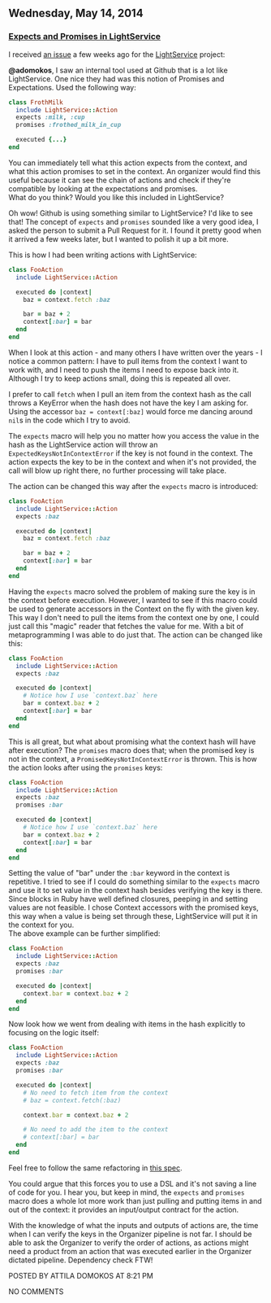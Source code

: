 ## Wednesday, May 14, 2014

### [Expects and Promises in LightService](http://www.adomokos.com/2014/05/expects-and-promises-in-lightservice.html)

I received [an issue](https://github.com/adomokos/light-service/issues/30) a few weeks ago for the [LightService](https://github.com/adomokos/light-service) project:

**@adomokos**, I saw an internal tool used at Github that is a lot like LightService. One nice they had was this notion of Promises and Expectations. Used the following way:

```ruby
class FrothMilk
  include LightService::Action
  expects :milk, :cup
  promises :frothed_milk_in_cup

  executed {...}
end
```

You can immediately tell what this action expects from the context, and what this action promises to set in the context. An organizer would find this useful because it can see the chain of actions and check if they're compatible by looking at the expectations and promises.  
What do you think? Would you like this included in LightService?

Oh wow! Github is using something similar to LightService? I'd like to see that! The concept of `expects` and `promises` sounded like a very good idea, I asked the person to submit a Pull Request for it. I found it pretty good when it arrived a few weeks later, but I wanted to polish it up a bit more.

This is how I had been writing actions with LightService:

```ruby
class FooAction
  include LightService::Action

  executed do |context|
    baz = context.fetch :baz

    bar = baz + 2
    context[:bar] = bar
  end
end
```

When I look at this action - and many others I have written over the years - I notice a common pattern: I have to pull items from the context I want to work with, and I need to push the items I need to expose back into it. Although I try to keep actions small, doing this is repeated all over.

I prefer to call `fetch` when I pull an item from the context hash as the call throws a KeyError when the hash does not have the key I am asking for. Using the accessor `baz = context[:baz]` would force me dancing around `nil`s in the code which I try to avoid.

The `expects` macro will help you no matter how you access the value in the hash as the LightService action will throw an `ExpectedKeysNotInContextError` if the key is not found in the context. The action expects the key to be in the context and when it's not provided, the call will blow up right there, no further processing will take place.

The action can be changed this way after the `expects` macro is introduced:

```ruby
class FooAction
  include LightService::Action
  expects :baz

  executed do |context|
    baz = context.fetch :baz

    bar = baz + 2
    context[:bar] = bar
  end
end
```

Having the `expects` macro solved the problem of making sure the key is in the context before execution. However, I wanted to see if this macro could be used to generate accessors in the Context on the fly with the given key. This way I don't need to pull the items from the context one by one, I could just call this "magic" reader that fetches the value for me. With a bit of metaprogramming I was able to do just that. The action can be changed like this:

```ruby
class FooAction
  include LightService::Action
  expects :baz

  executed do |context|
    # Notice how I use `context.baz` here
    bar = context.baz + 2
    context[:bar] = bar
  end
end
```

This is all great, but what about promising what the context hash will have after execution? The `promises` macro does that; when the promised key is not in the context, a `PromisedKeysNotInContextError` is thrown. This is how the action looks after using the `promises` keys:

```ruby
class FooAction
  include LightService::Action
  expects :baz
  promises :bar

  executed do |context|
    # Notice how I use `context.baz` here
    bar = context.baz + 2
    context[:bar] = bar
  end
end
```

Setting the value of "bar" under the `:bar` keyword in the context is repetitive. I tried to see if I could do something similar to the `expects` macro and use it to set value in the context hash besides verifying the key is there. Since blocks in Ruby have well defined closures, peeping in and setting values are not feasible. I chose Context accessors with the promised keys, this way when a value is being set through these, LightService will put it in the context for you.  
The above example can be further simplified:

```ruby
class FooAction
  include LightService::Action
  expects :baz
  promises :bar

  executed do |context|
    context.bar = context.baz + 2
  end
end
```

Now look how we went from dealing with items in the hash explicitly to focusing on the logic itself:

```ruby
class FooAction
  include LightService::Action
  expects :baz
  promises :bar

  executed do |context|
    # No need to fetch item from the context
    # baz = context.fetch(:baz)

    context.bar = context.baz + 2

    # No need to add the item to the context
    # context[:bar] = bar
  end
end
```

Feel free to follow the same refactoring in [this spec](https://github.com/adomokos/light-service/blob/master/spec/action_expects_and_promises_spec.rb).

You could argue that this forces you to use a DSL and it's not saving a line of code for you. I hear you, but keep in mind, the `expects` and `promises` macro does a whole lot more work than just pulling and putting items in and out of the context: it provides an input/output contract for the action.

With the knowledge of what the inputs and outputs of actions are, the time when I can verify the keys in the Organizer pipeline is not far. I should be able to ask the Organizer to verify the order of actions, as actions might need a product from an action that was executed earlier in the Organizer dictated pipeline. Dependency check FTW!


POSTED BY ATTILA DOMOKOS AT 8:21 PM


NO COMMENTS
